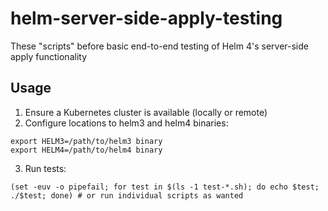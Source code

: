 # helm-server-side-apply-testing

These "scripts" before basic end-to-end testing of Helm 4's server-side apply functionality

## Usage

1. Ensure a Kubernetes cluster is available (locally or remote)
2. Configure locations to helm3 and helm4 binaries:

```shell
export HELM3=/path/to/helm3 binary
export HELM4=/path/to/helm4 binary
```

3. Run tests:

```shell
(set -euv -o pipefail; for test in $(ls -1 test-*.sh); do echo $test; ./$test; done) # or run individual scripts as wanted
```

